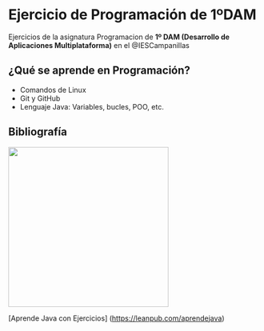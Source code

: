 # Ejercicio de Programación de 1ºDAM
Ejercicios de la asignatura Programacion de **1º DAM (Desarrollo de Aplicaciones Multiplataforma)** en el @IESCampanillas

## ¿Qué se aprende en Programación?

* Comandos de Linux
* Git y GitHub
* Lenguaje Java: Variables, bucles, POO, etc.

## Bibliografía

<img width="320px" src="/Imágenes/Java.jpg">

[Aprende Java con Ejercicios] (https://leanpub.com/aprendejava)